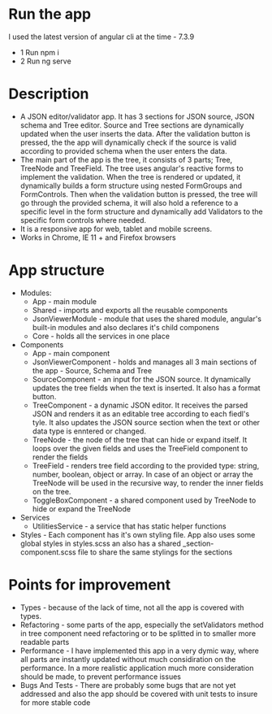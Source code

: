 # Run the app

I used the latest version of angular cli at the time - 7.3.9

  - 1 Run npm i
  - 2 Run ng serve

# Description 

  - A JSON editor/validator app. It has 3 sections for JSON source, JSON schema and Tree editor. Source and Tree sections are dynamically updated when the user inserts the data. After the validation button is pressed, the the app will dynamically check if the source is valid according to provided schema when the user enters the data.
  - The main part of the app is the tree, it consists of 3 parts; Tree, TreeNode and TreeField. The tree uses angular's reactive forms to   implement the validation. When the tree is rendered or updated, it dynamically builds a form structure using nested FormGroups and FormControls.
    Then when the validation button is pressed, the tree will go through the provided schema, it will also hold a reference to a specific level in the form structure and dynamically add Validators to the specific form controls where needed.
  - It is a responsive app for web, tablet and mobile screens.
  - Works in Chrome, IE 11 + and Firefox browsers

# App structure

  - Modules:
    - App - main module
    - Shared - imports and exports all the reusable components
    - JsonViewerModule - module that uses the shared module, angular's built-in modules and also declares it's child componens
    - Core - holds all the services in one place
  - Components
    - App - main component
    - JsonViewerComponent - holds and manages all 3 main sections of the app - Source, Schema and Tree
    - SourceComponent - an input for the JSON source. It dynamically updates the tree fields when the text is inserted. It also has a format button.
    - TreeComponent - a dynamic JSON editor. It receives the parsed JSON and renders it as an editable tree according to each fiedl's tyle. It also updates the JSON source section when the text or other data type is enntered or changed.
    - TreeNode - the node of the tree that can hide or expand itself. It loops over the given fields and uses the TreeField component to render the fields
    - TreeField - renders tree field according to the provided type: string, number, boolean, object or array. In case of an object or array the TreeNode will be used in the recursive way, to render the inner fields on the tree.
    - ToggleBoxComponent - a shared component used by TreeNode to hide or expand the TreeNode
  - Services
    -  UtilitiesService - a service that has static helper functions
  - Styles - Each component has it's own styling file. App also uses some global styles in styles.scss an also has a shared _section-component.scss file to share the same stylings for the sections

# Points for improvement
  - Types - because of the lack of time, not all the app is covered with types.
  - Refactoring - some parts of the app, especially the setValidators method in tree component need refactoring or to be splitted in to smaller more readable parts
  - Performance - I have implemented this app in a very dymic way, where all parts are instantly updated without much considiration on the performance. In a more realistic application much more consideration should be made, to prevent performance issues
  - Bugs And Tests - There are probably some bugs that are not yet addressed and also the app should be covered with unit tests to insure for more stable code
